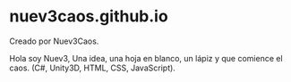 # nuev3caos.github.io

Creado por Nuev3Caos.



  Hola soy Nuev3, Una idea, una hoja en blanco, un lápiz y que comience el caos.
  (C#, Unity3D, HTML, CSS, JavaScript).

	

